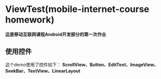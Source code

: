 # ViewTest(mobile-internet-course homework)

**这是移动互联网课程Android开发部分的第一次作业**
## 使用控件
这个demo使用了控件如下：
**ScrollView、Button、EditText、ImageView、SeekBar、TextView、LinearLayout**
